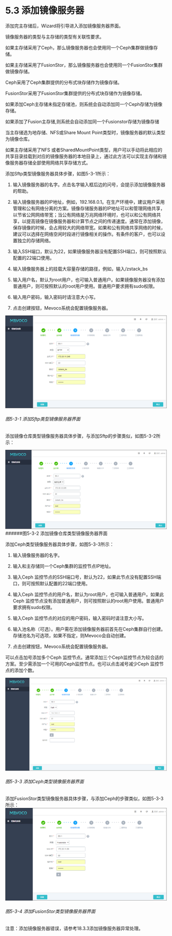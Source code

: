 # 5.3 添加镜像服务器

添加完主存储后，Wizard将引导进入添加镜像服务器界面。

镜像服务器的类型与主存储的类型有关联性要求。

如果主存储采用了Ceph，那么镜像服务器也会使用同一个Ceph集群做镜像存储。

如果主存储采用了FusionStor，那么镜像服务器也会使用同一个FusionStor集群做镜像存储。

Ceph采用了Ceph集群提供的分布式块存储作为镜像存储。

FusionStor采用了FusionStor集群提供的分布式块存储作为镜像存储。

如果添加Ceph主存储未指定存储池，则系统会自动添加同一个Ceph存储为镜像存储。

如果添加了Fusion主存储,则系统会自动添加同一个Fusionstor存储为镜像存储

当主存储选为地存储、NFS或Share Mount Point类型时，镜像服务器的默认类型为镜像仓库。

如果主存储采用了NFS 或者SharedMountPoint类型，用户可以手动将此相应的共享目录挂载到对应的镜像服务器的本地目录上，通过此方法可以实现主存储和镜像服务器存储全部使用网络共享存储方式。

添加Sftp类型镜像服务器具体步骤，如图5-3-1所示：

1. 输入镜像服务器的名字。点击名字输入框后边的问号，会提示添加镜像服务器的帮助。

2. 输入镜像服务器的IP地址，例如，192.168.0.1。在生产环境中，建议用户采用管理和公有网络分离的方案。镜像存储服务器的IP地址可以和管理网络共享，以节省公网网络带宽；当公有网络是万兆网络环境时，也可以和公有网络共享，以提高镜像在镜像服务器和计算节点之间的传递速度。通常在添加镜像，保存镜像的时候，会占用较大的网络带宽。如果和公有网络共享网络的时候，建议可以选择在网络空闲时段进行镜像相关的操作。有条件的客户，也可以设置独立的存储网络。

3. 输入SSH端口，默认为22，如果镜像服务器没有配置SSH端口，则可按照默认配置的22端口使用。

4. 输入镜像服务器上的挂载大容量存储的路径，例如，输入/zstack_bs

5. 输入用户名，默认为root用户，也可输入普通用户。如果镜像服务器没有添加普通用户，则可按照默认的root用户使用。普通用户要求拥有sudo权限。

6. 输入用户密码，输入密码时请注意大小写。

7. 点击创建按钮，Mevoco系统会配置镜像服务器。

![png](../images/5-3-1.png "图5-3-1 添加Sftp类型镜像服务器界面")
###### 图5-3-1 添加Sftp类型镜像服务器界面

添加镜像仓库类型镜像服务器具体步骤，与添加Sftp的步骤类似，如图5-3-2所示：

![png](../images/5-3-2.png "图5-3-2 添加镜像仓库类型镜像服务器界面")
######图5-3-2  添加镜像仓库类型镜像服务器界面

添加Ceph类型镜像服务器具体步骤，如图5-3-3所示：
1. 输入镜像服务器的名字。

2. 输入和主存储同一个Ceph集群的监控节点IP地址。

3. 输入Ceph 监控节点的SSH端口号，默认为22，如果此节点没有配置SSH端口，则可按照默认配置的22端口使用。

4. 输入Ceph 监控节点的用户名，默认为root用户，也可输入普通用户。如果此Ceph 监控节点没有添加普通用户，则可按照默认的root用户使用。普通用户要求拥有sudo权限。

5. 输入Ceph 监控节点的对应的用户密码，输入密码时请注意大小写。

6. 输入池名称（可选）。用户需在添加镜像服务器前首先在Ceph集群自行创建。存储池名为可选项，如果不指定，则Mevoco会自动创建。

7. 点击创建按钮，Mevoco系统会配置镜像服务器。

可以点击加号添加多个Ceph 监控节点。通常添加三个Ceph监控节点为较合适的方案。至少需添加一个可用的Ceph监控节点。也可以点击减号减少Ceph 监控节点的添加个数。

![png](../images/5-3-3.png "图5-3-3 添加Ceph类型镜像服务器界面")
###### 图5-3-3 添加Ceph类型镜像服务器界面


添加FusionStor类型镜像服务器具体步骤，与添加Ceph的步骤类似，如图5-3-3所示：
![png](../images/5-3-4.png "图5-3-4 添加FusionStor类型镜像服务器界面")
###### 图5-3-4 添加FusionStor类型镜像服务器界面 

注意：添加镜像服务器错误，请参考18.3.3添加镜像服务器异常处理。
